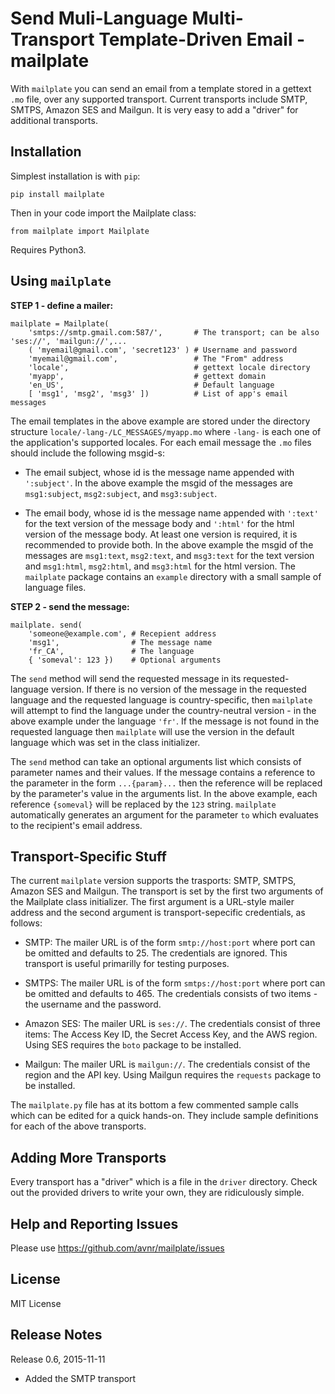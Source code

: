 Send Muli-Language Multi-Transport Template-Driven Email - mailplate
===

With `mailplate` you can send an email from a template stored in a gettext `.mo` file, over any
supported transport. Current transports include SMTP, SMTPS, Amazon SES and Mailgun. It is very easy to add
a "driver" for additional transports.

Installation
---

Simplest installation is with `pip`:

    pip install mailplate

Then in your code import the Mailplate class:

    from mailplate import Mailplate

Requires Python3.

Using `mailplate`
---

**STEP 1 - define a mailer:**

    mailplate = Mailplate(
        'smtps://smtp.gmail.com:587/',       # The transport; can be also 'ses://', 'mailgun://',...
        ( 'myemail@gmail.com', 'secret123' ) # Username and password
        'myemail@gmail.com',                 # The "From" address
        'locale',                            # gettext locale directory
        'myapp',                             # gettext domain
        'en_US',                             # Default language
        [ 'msg1', 'msg2', 'msg3' ])          # List of app's email messages

The email templates in the above example are stored under the directory structure
`locale/-lang-/LC_MESSAGES/myapp.mo` where `-lang-` is each one of the application's supported
locales. For each email message the `.mo` files should include the following msgid-s:

- The email subject, whose id is the message name appended with `':subject'`. In the above example
the msgid of the messages are `msg1:subject`, `msg2:subject`, and `msg3:subject`.

- The email body, whose id is the message name appended with `':text'` for the text version of the
message body and `':html'` for the html version of the message body. At least one version is
required, it is recommended to provide both. In the above example the msgid of the messages are
`msg1:text`, `msg2:text`, and `msg3:text` for the text version and `msg1:html`, `msg2:html`, and
`msg3:html` for the html version. The `mailplate` package contains an `example` directory with a
small sample of language files.

**STEP 2 - send the message:**

    mailplate. send(
        'someone@example.com', # Recepient address
        'msg1',                # The message name
        'fr_CA',               # The language
        { 'someval': 123 })    # Optional arguments

The `send` method will send the requested message in its requested-language version. If there is no
version of the message in the requested language and the requested language is country-specific, then
`mailplate` will attempt to find the language under the country-neutral version - in the above
example under the language `'fr'`. If the message is not found in the requested language then
`mailplate` will use the version in the default language which was set in the class initializer.

The `send` method can take an optional arguments list which consists of parameter names and their
values. If the message contains a reference to the parameter in the form `...{param}...` then the
reference will be replaced by the parameter's value in the arguments list. In the above example, each
reference `{someval}` will be replaced by the `123` string. `mailplate` automatically generates an
argument for the parameter `to` which evaluates to the recipient's email address.

Transport-Specific Stuff
---

The current `mailplate` version supports the trasports: SMTP, SMTPS, Amazon SES and Mailgun. The
transport is set by the first two arguments of the Mailplate class initializer. The first argument is
a URL-style mailer address and the second argument is transport-sepecific credentials, as follows:

- SMTP: The mailer URL is of the form `smtp://host:port` where port can be omitted and defaults to 25.
The credentials are ignored. This transport is useful primarilly for testing purposes.

- SMTPS: The mailer URL is of the form `smtps://host:port` where port can be omitted and defaults to 465.
The credentials consists of two items - the username and the password.

- Amazon SES: The mailer URL is `ses://`. The credentials consist of three items: The Access Key
ID, the Secret Access Key, and the AWS region. Using SES requires the `boto` package to be installed.

- Mailgun: The mailer URL is `mailgun://`. The credentials consist of the region and the API key.
Using Mailgun requires the `requests` package to be installed.

The `mailplate.py` file has at its bottom a few commented sample calls which can be edited for a
quick hands-on. They include sample definitions for each of the above transports.

Adding More Transports
---

Every transport has a "driver" which is a file in the `driver` directory. Check out the provided
drivers to write your own, they are ridiculously simple.

Help and Reporting Issues
---

Please use <https://github.com/avnr/mailplate/issues>

License
---

MIT License

Release Notes
---

Release 0.6, 2015-11-11

- Added the SMTP transport

